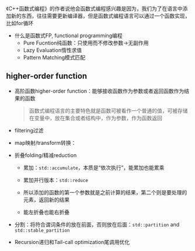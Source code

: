 《C++函数式编程》的作者说他会函数式编程感兴趣是因为，我们为了在语言中添加新的东西，往往需要更新编译器，但是函数式编程语言可以通过一个函数实现，比如for循环

+ 什么是函数式FP, functional programming编程
	+ Pure Fucntion纯函数：只使用而不修改参数->无副作用
	+ Lazy Evaluation惰性求值
	+ Pattern Matching模式匹配

## higher-order function

+ 高阶函数higher-order function：能够接收函数作为参数或者返回函数作为结果的函数
	>函数式编程语言的主要特色就是函数可被看作一个普通的值，可被存储在变量中，放在集合或者结构中，作为参数，作为函数返回

+ filtering过滤
+ map映射/transform转换：


+ 折叠folding/精减reduction

	+ 累加：`std::accumulate`，本质是“依次执行”，能累加也能累乘
	+ 累加并行版本：`std::reduce`

	+ 所以添加的函数的第一个参数就是之前计算的结果，第二个则是要处理的元素，返回新的结果
	+ 能左折叠也能右折叠


+ 分割：将符合谓词条件的放在前面，否则放在后面：`std::partition` and `std::stable_partition`

+ Recursion递归和Tail-call optimization尾调用优化